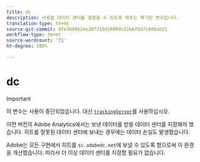 ```yaml
---
title: dc
description: 사용할 데이터 센터를 결정할 수 있도록 해주는 폐기된 변수입니다.
translation-type: tm+mt
source-git-commit: dfe2b09b2ee287219d18099c51b6fbd7c86bab21
workflow-type: tm+mt
source-wordcount: '71'
ht-degree: 100%

---
```



# dc

>[!IMPORTANT]
>
>이 변수는 사용이 중단되었습니다. 대신 [`trackingServer`](trackingserver.md)를 사용하십시오.

이전 버전의 Adobe Analytics에서는 보낸 데이터를 받을 데이터 센터를 지정해야 했습니다. 히트를 잘못된 데이터 센터에 보내는 경우에는 데이터 손실도 발생했습니다.

Adobe는 모든 구현에서 히트를 `sc.adobedc.net`에 보낼 수 있도록 함으로써 이 환경을 개선했습니다. 따라서 더 이상 데이터 센터를 지정할 필요가 없습니다.
